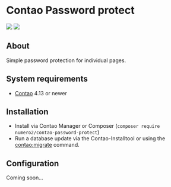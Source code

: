 # Contao Password protect

[![](https://img.shields.io/packagist/v/numero2/contao-password-protect.svg?style=flat-square)](https://packagist.org/packages/numero2/contao-password-protect) [![](https://img.shields.io/badge/License-LGPL%20v3-blue.svg?style=flat-square)](http://www.gnu.org/licenses/lgpl-3.0)

## About
Simple password protection for individual pages.

## System requirements

* [Contao](https://github.com/contao/contao) 4.13 or newer

## Installation

* Install via Contao Manager or Composer (`composer require numero2/contao-password-protect`)
* Run a database update via the Contao-Installtool or using the [contao:migrate](https://docs.contao.org/dev/reference/commands/) command.

## Configuration

Coming soon...